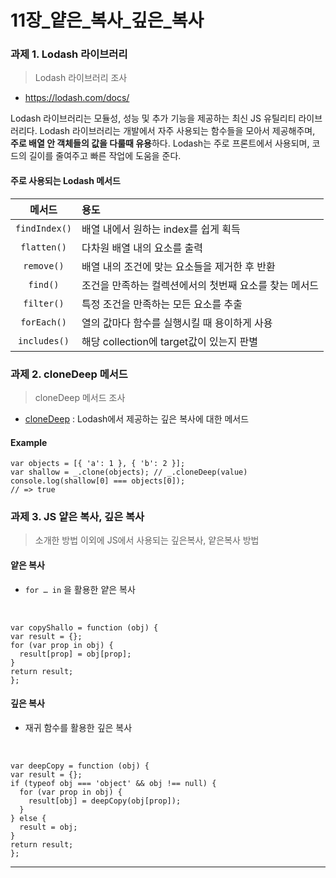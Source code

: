 # 11장_얕은_복사_깊은_복사
### **과제 1. Lodash 라이브러리**
> Lodash 라이브러리 조사
>

- https://lodash.com/docs/

Lodash 라이브러리는 모듈성, 성능 및 추가 기능을 제공하는 최신 JS 유틸리티 라이브러리다. Lodash 라이브러리는 개발에서 자주 사용되는 함수들을 모아서 제공해주며, **주로 배열 안 객체들의 값을 다룰때 유용**하다. Lodash는 주로 프론트에서 사용되며, 코드의 길이를 줄여주고 빠른 작업에 도움을 준다.

#### 주로 사용되는 Lodash 메서드
|메서드|용도|
|:-----:|:-----|
|`findIndex()`|배열 내에서 원하는 index를 쉽게 획득|
|`flatten()`|다차원 배열 내의 요소를 출력|
|`remove()`|배열 내의 조건에 맞는 요소들을 제거한 후 반환|
|`find()`|조건을 만족하는 컬렉션에서의 첫번째 요소를 찾는 메서드|
|`filter()`| 특정 조건을 만족하는 모든 요소를 추출|
|`forEach()`|열의 값마다 함수를 실행시킬 때 용이하게 사용|
|`includes()`|해당 collection에 target값이 있는지 판별|

### **과제 2. cloneDeep 메서드**
> cloneDeep 메서드 조사
>

- [cloneDeep](https://lodash.com/docs/4.17.15#cloneDeep) : Lodash에서 제공하는 깊은 복사에 대한 메서드
  
#### Example
```
var objects = [{ 'a': 1 }, { 'b': 2 }];
var shallow = _.clone(objects); // _.cloneDeep(value)
console.log(shallow[0] === objects[0]);
// => true
```

### **과제 3. JS 얕은 복사, 깊은 복사**
> 소개한 방법 이외에 JS에서 사용되는 깊은복사, 얕은복사 방법
>

#### 얕은 복사
- `for … in` 을 활용한 얕은 복사
<br>

  ```
  var copyShallo = function (obj) {
  var result = {};
  for (var prop in obj) {
    result[prop] = obj[prop];
  }
  return result;
  };
  ```


#### 깊은 복사
- 재귀 함수를 활용한 깊은 복사
<br>

  ```
  var deepCopy = function (obj) {
  var result = {};
  if (typeof obj === 'object' && obj !== null) {
    for (var prop in obj) {
      result[obj] = deepCopy(obj[prop]);
    }
  } else {
    result = obj;
  }
  return result;
  };
  ```

---